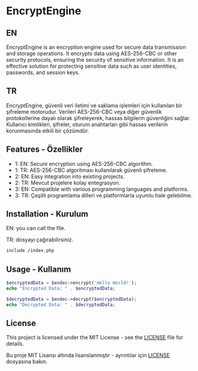 # EncryptEngine

## EN
EncryptEngine is an encryption engine used for secure data transmission and storage operations. It encrypts data using AES-256-CBC or other security protocols, ensuring the security of sensitive information. It is an effective solution for protecting sensitive data such as user identities, passwords, and session keys.
## TR
EncryptEngine, güvenli veri iletimi ve saklama işlemleri için kullanılan bir şifreleme motorudur. Verileri AES-256-CBC veya diğer güvenlik protokollerine dayalı olarak şifreleyerek, hassas bilgilerin güvenliğini sağlar. Kullanıcı kimlikleri, şifreler, oturum anahtarları gibi hassas verilerin korunmasında etkili bir çözümdür.


## Features - Özellikler

- 1: EN: Secure encryption using AES-256-CBC algorithm.
- 1: TR: AES-256-CBC algoritması kullanılarak güvenli şifreleme.
- 2: EN: Easy integration into existing projects.
- 2: TR: Mevcut projelere kolay entegrasyon.
- 3: EN: Compatible with various programming languages and platforms.
- 3: TR: Çeşitli programlama dilleri ve platformlarla uyumlu hale gelebilme.



## Installation - Kurulum

EN: you can call the file.

TR: dosyayı çağırabilirsiniz.

```bash
include /index.php
```

## Usage - Kullanım

```php
$encryptedData = $endec->encrypt('Hello World!');
echo "Encrypted Data: " . $encryptedData;

$decryptedData = $endec->decrypt($encryptedData);
echo "Decrypted Data: " . $decryptedData;
```

## License
This project is licensed under the MIT License - see the [LICENSE](https://github.com/imehmetgenc/encryptEngine/blob/main/LICENSE) file for details.

Bu proje MIT Lisansı altında lisanslanmıştır - ayrıntılar için [LICENSE](https://github.com/imehmetgenc/encryptEngine/blob/main/LICENSE) dosyasına bakın.


